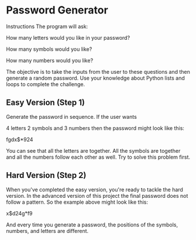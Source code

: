 # Password Generator

Instructions
The program will ask:

How many letters would you like in your password?

How many symbols would you like?

How many numbers would you like?

The objective is to take the inputs from the user to these questions and then generate a random password. Use your knowledge about Python lists and loops to complete the challenge.

## Easy Version (Step 1)

Generate the password in sequence. If the user wants

4 letters
2 symbols and
3 numbers
then the password might look like this:

fgdx$*924

You can see that all the letters are together. All the symbols are together and all the numbers follow each other as well. Try to solve this problem first.

## Hard Version (Step 2)

When you've completed the easy version, you're ready to tackle the hard version. In the advanced version of this project the final password does not follow a pattern. So the example above might look like this:

x$d24g*f9

And every time you generate a password, the positions of the symbols, numbers, and letters are different.
